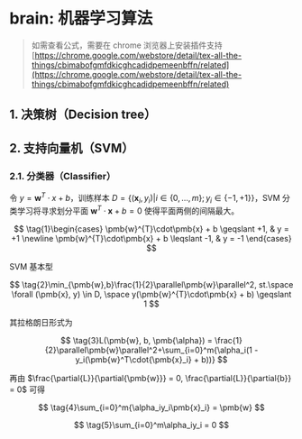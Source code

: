 brain: 机器学习算法
=================

> 如需查看公式，需要在 chrome 浏览器上安装插件支持 [https://chrome.google.com/webstore/detail/tex-all-the-things/cbimabofgmfdkicghcadidpemeenbffn/related](https://chrome.google.com/webstore/detail/tex-all-the-things/cbimabofgmfdkicghcadidpemeenbffn/related)

## 1. 决策树（Decision tree）

## 2. 支持向量机（SVM）

### 2.1. 分类器（Classifier）

令 $y = \pmb{w}^{T}\cdot{x} + b$，训练样本 $D = \lbrace({\pmb{x}_i},y_i) | {i\in\lbrace0,...,m\rbrace; y_i\in\lbrace-1,+1\rbrace}\rbrace$，SVM 分类学习将寻求划分平面 $\pmb{w}^{T}\cdot\pmb{x} + b = 0$ 使得平面两侧的间隔最大。

$$
\tag{1}\begin{cases}
\pmb{w}^{T}\cdot\pmb{x} + b \geqslant +1, & y = +1 \newline
\pmb{w}^{T}\cdot\pmb{x} + b \leqslant -1, & y = -1
\end{cases}
$$

SVM 基本型

$$
\tag{2}\min_{\pmb{w},b}\frac{1}{2}\parallel\pmb{w}\parallel^2, st.\space \forall (\pmb{x}, y) \in D, \space y(\pmb{w}^{T}\cdot\pmb{x} + b) \geqslant 1
$$

其拉格朗日形式为

$$
\tag{3}L(\pmb{w}, b, \pmb{\alpha}) = \frac{1}{2}\parallel\pmb{w}\parallel^2+\sum_{i=0}^m{\alpha_i(1 - y_i(\pmb{w}^T\cdot{\pmb{x}_i} + b))}
$$

再由 $\frac{\partial{L}}{\partial{\pmb{w}}} = 0, \frac{\partial{L}}{\partial{b}} = 0$ 可得

$$
\tag{4}\sum_{i=0}^m{\alpha_iy_i\pmb{x}_i} = \pmb{w}
$$

$$
\tag{5}\sum_{i=0}^m\alpha_iy_i = 0
$$